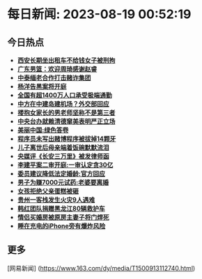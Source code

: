 
# 每日新闻: 2023-08-19 00:52:19
## 今日热点

- **[西安长期坐出租车不给钱女子被刑拘](https://www.163.com/search?keyword=%E8%A5%BF%E5%AE%89%E9%95%BF%E6%9C%9F%E5%9D%90%E5%87%BA%E7%A7%9F%E8%BD%A6%E4%B8%8D%E7%BB%99%E9%92%B1%E5%A5%B3%E5%AD%90%E8%A2%AB%E5%88%91%E6%8B%98)**
- **[广东男篮：欢迎周琦感谢赵睿](https://www.163.com/search?keyword=%E5%B9%BF%E4%B8%9C%E7%94%B7%E7%AF%AE%EF%BC%9A%E6%AC%A2%E8%BF%8E%E5%91%A8%E7%90%A6%E6%84%9F%E8%B0%A2%E8%B5%B5%E7%9D%BF)**
- **[中泰缅老合作打击赌诈集团](https://www.163.com/search?keyword=%E4%B8%AD%E6%B3%B0%E7%BC%85%E8%80%81%E5%90%88%E4%BD%9C%E6%89%93%E5%87%BB%E8%B5%8C%E8%AF%88%E9%9B%86%E5%9B%A2)**
- **[杨洋告黑案将开庭](https://www.163.com/search?keyword=%E6%9D%A8%E6%B4%8B%E5%91%8A%E9%BB%91%E6%A1%88%E5%B0%86%E5%BC%80%E5%BA%AD)**
- **[全国有超1400万人口承受极端通勤](https://www.163.com/search?keyword=%E5%85%A8%E5%9B%BD%E6%9C%89%E8%B6%851400%E4%B8%87%E4%BA%BA%E5%8F%A3%E6%89%BF%E5%8F%97%E6%9E%81%E7%AB%AF%E9%80%9A%E5%8B%A4)**
- **[中方在中建岛建机场？外交部回应](https://www.163.com/search?keyword=%E4%B8%AD%E6%96%B9%E5%9C%A8%E4%B8%AD%E5%BB%BA%E5%B2%9B%E5%BB%BA%E6%9C%BA%E5%9C%BA%EF%BC%9F%E5%A4%96%E4%BA%A4%E9%83%A8%E5%9B%9E%E5%BA%94)**
- **[搂抱女家长的男老师坚称不是第三者](https://www.163.com/search?keyword=%E6%90%82%E6%8A%B1%E5%A5%B3%E5%AE%B6%E9%95%BF%E7%9A%84%E7%94%B7%E8%80%81%E5%B8%88%E5%9D%9A%E7%A7%B0%E4%B8%8D%E6%98%AF%E7%AC%AC%E4%B8%89%E8%80%85)**
- **[中央台办就赖清德窜美表明严正立场](https://www.163.com/search?keyword=%E4%B8%AD%E5%A4%AE%E5%8F%B0%E5%8A%9E%E5%B0%B1%E8%B5%96%E6%B8%85%E5%BE%B7%E7%AA%9C%E7%BE%8E%E8%A1%A8%E6%98%8E%E4%B8%A5%E6%AD%A3%E7%AB%8B%E5%9C%BA)**
- **[美丽中国:绿色答卷](https://www.163.com/search?keyword=%E7%BE%8E%E4%B8%BD%E4%B8%AD%E5%9B%BD+%E7%BB%BF%E8%89%B2%E7%AD%94%E5%8D%B7)**
- **[程序员未写出赌博程序被拔掉14颗牙](https://www.163.com/search?keyword=%E7%A8%8B%E5%BA%8F%E5%91%98%E6%9C%AA%E5%86%99%E5%87%BA%E8%B5%8C%E5%8D%9A%E7%A8%8B%E5%BA%8F%E8%A2%AB%E6%8B%94%E6%8E%8914%E9%A2%97%E7%89%99)**
- **[儿子离世后母亲端着饭碗默默流泪](https://www.163.com/search?keyword=%E5%84%BF%E5%AD%90%E7%A6%BB%E4%B8%96%E5%90%8E%E6%AF%8D%E4%BA%B2%E7%AB%AF%E7%9D%80%E9%A5%AD%E7%A2%97%E9%BB%98%E9%BB%98%E6%B5%81%E6%B3%AA)**
- **[央媒评《长安三万里》被发律师函](https://www.163.com/search?keyword=%E5%A4%AE%E5%AA%92%E8%AF%84%E3%80%8A%E9%95%BF%E5%AE%89%E4%B8%89%E4%B8%87%E9%87%8C%E3%80%8B%E8%A2%AB%E5%8F%91%E5%BE%8B%E5%B8%88%E5%87%BD)**
- **[李建平案二审开庭:一审认定贪30亿](https://www.163.com/search?keyword=%E6%9D%8E%E5%BB%BA%E5%B9%B3%E6%A1%88%E4%BA%8C%E5%AE%A1%E5%BC%80%E5%BA%AD+%E4%B8%80%E5%AE%A1%E8%AE%A4%E5%AE%9A%E8%B4%AA30%E4%BA%BF)**
- **[委员建议降低法定婚龄:官方回应](https://www.163.com/search?keyword=%E5%A7%94%E5%91%98%E5%BB%BA%E8%AE%AE%E9%99%8D%E4%BD%8E%E6%B3%95%E5%AE%9A%E5%A9%9A%E9%BE%84+%E5%AE%98%E6%96%B9%E5%9B%9E%E5%BA%94)**
- **[男子为赚7000元试药:老婆要离婚](https://www.163.com/search?keyword=%E7%94%B7%E5%AD%90%E4%B8%BA%E8%B5%9A7000%E5%85%83%E8%AF%95%E8%8D%AF+%E8%80%81%E5%A9%86%E8%A6%81%E7%A6%BB%E5%A9%9A)**
- **[女孩拒绝父亲蛋糕被砸](https://www.163.com/search?keyword=%E5%A5%B3%E5%AD%A9%E6%8B%92%E7%BB%9D%E7%88%B6%E4%BA%B2%E8%9B%8B%E7%B3%95%E8%A2%AB%E7%A0%B8)**
- **[贵州一客栈发生火灾9人遇难](https://www.163.com/search?keyword=%E8%B4%B5%E5%B7%9E%E4%B8%80%E5%AE%A2%E6%A0%88%E5%8F%91%E7%94%9F%E7%81%AB%E7%81%BE9%E4%BA%BA%E9%81%87%E9%9A%BE)**
- **[韩红团队捐赠黑龙江80辆救护车](https://www.163.com/search?keyword=%E9%9F%A9%E7%BA%A2%E5%9B%A2%E9%98%9F%E6%8D%90%E8%B5%A0%E9%BB%91%E9%BE%99%E6%B1%9F80%E8%BE%86%E6%95%91%E6%8A%A4%E8%BD%A6)**
- **[情侣买婚房被原房主妻子将门焊死](https://www.163.com/search?keyword=%E6%83%85%E4%BE%A3%E4%B9%B0%E5%A9%9A%E6%88%BF%E8%A2%AB%E5%8E%9F%E6%88%BF%E4%B8%BB%E5%A6%BB%E5%AD%90%E5%B0%86%E9%97%A8%E7%84%8A%E6%AD%BB)**
- **[睡在充电的iPhone旁有爆炸风险](https://www.163.com/search?keyword=%E7%9D%A1%E5%9C%A8%E5%85%85%E7%94%B5%E7%9A%84iPhone%E6%97%81%E6%9C%89%E7%88%86%E7%82%B8%E9%A3%8E%E9%99%A9)**

## 更多
[网易新闻] (https://www.163.com/dy/media/T1500913112740.html)
